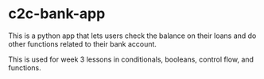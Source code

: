 # c2c-bank-app
This is a python app that lets users check the balance on their loans and do other functions related to their bank account.

This is used for week 3 lessons in conditionals, booleans, control flow, and functions.
